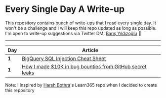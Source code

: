 # Every Single Day A Write-up
This repository contains bunch of write-ups that I read every single day. It won't be a challenge and I will keep this repo updated as long as possible. I'm open to write-up suggestions via Twitter DM: [Barış Yıldızoğlu](https://twitter.com/brssec) 🖤

___
Day | Article
--- | ---
**1** |  [BigQuery SQL Injection Cheat Sheet](/days/day1.md)
**1** |  [How I made $10K in bug bounties from GitHub secret leaks](/days/day2.md)

Note: I inspired by [Harsh Bothra](https://github.com/harsh-bothra/learn365)'s Learn365 repo when I decided to create this repository

